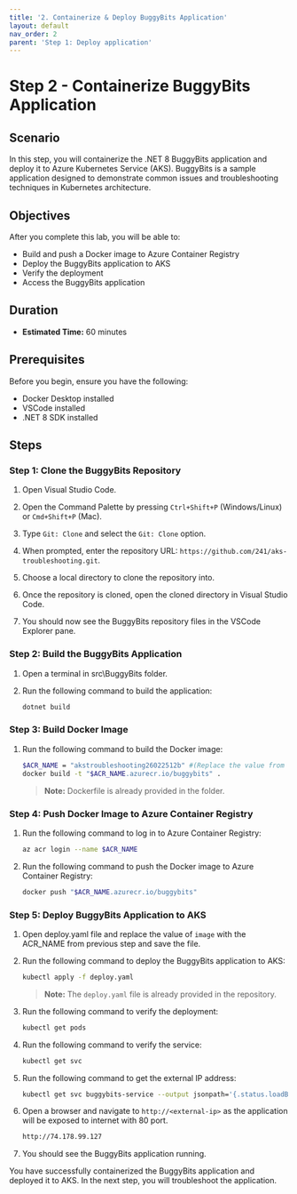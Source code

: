 ```yaml
---
title: '2. Containerize & Deploy BuggyBits Application'
layout: default
nav_order: 2
parent: 'Step 1: Deploy application'
---
```


# Step 2 - Containerize BuggyBits Application

## Scenario

In this step, you will containerize the .NET 8 BuggyBits application and deploy it to Azure Kubernetes Service (AKS). BuggyBits is a sample application designed to demonstrate common issues and troubleshooting techniques in Kubernetes architecture.

## Objectives

After you complete this lab, you will be able to:

* Build and push a Docker image to Azure Container Registry
* Deploy the BuggyBits application to AKS
* Verify the deployment
* Access the BuggyBits application

## Duration

* **Estimated Time:** 60 minutes

## Prerequisites

Before you begin, ensure you have the following:

* Docker Desktop installed
* VSCode installed
* .NET 8 SDK installed

## Steps

### Step 1: Clone the BuggyBits Repository

1. Open Visual Studio Code.

2. Open the Command Palette by pressing `Ctrl+Shift+P` (Windows/Linux) or `Cmd+Shift+P` (Mac).

3. Type `Git: Clone` and select the `Git: Clone` option.

4. When prompted, enter the repository URL: `https://github.com/241/aks-troubleshooting.git`.

5. Choose a local directory to clone the repository into.

6. Once the repository is cloned, open the cloned directory in Visual Studio Code.

7. You should now see the BuggyBits repository files in the VSCode Explorer pane.

### Step 2: Build the BuggyBits Application

1. Open a terminal in src\BuggyBits folder.
2. Run the following command to build the application:

    ```bash
    dotnet build
    ```

### Step 3: Build Docker Image

1. Run the following command to build the Docker image:

    ```bash
    $ACR_NAME = "akstroubleshooting26022512b" #(Replace the value from the previous step)
    docker build -t "$ACR_NAME.azurecr.io/buggybits" .
    ```

    > **Note:** Dockerfile is already provided in the folder.


### Step 4: Push Docker Image to Azure Container Registry

1. Run the following command to log in to Azure Container Registry:

    ```bash
    az acr login --name $ACR_NAME
    ```

2. Run the following command to push the Docker image to Azure Container Registry:

    ```bash
    docker push "$ACR_NAME.azurecr.io/buggybits"
    ```

### Step 5: Deploy BuggyBits Application to AKS

1. Open deploy.yaml file and replace the value of `image` with the ACR_NAME from previous step and save the file.

2. Run the following command to deploy the BuggyBits application to AKS:

    ```bash
    kubectl apply -f deploy.yaml
    ```

    > **Note:** The `deploy.yaml` file is already provided in the repository.
3. Run the following command to verify the deployment:

    ```bash
    kubectl get pods
    ```

4. Run the following command to verify the service:

    ```bash
    kubectl get svc
    ```

5. Run the following command to get the external IP address:

    ```bash
    kubectl get svc buggybits-service --output jsonpath='{.status.loadBalancer.ingress[0].ip}'
    ```

6. Open a browser and navigate to `http://<external-ip>` as the application will be exposed to internet with 80 port.

   ``` bash
   http://74.178.99.127
   ```

7. You should see the BuggyBits application running.

You have successfully containerized the BuggyBits application and deployed it to AKS. In the next step, you will troubleshoot the application.

